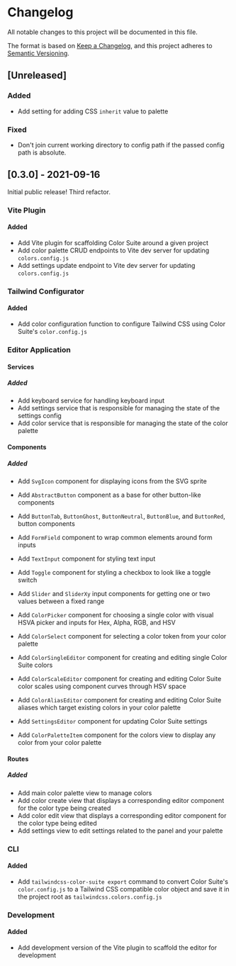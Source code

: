 # Changelog
All notable changes to this project will be documented in this file.

The format is based on [Keep a Changelog](https://keepachangelog.com/en/1.0.0/),
and this project adheres to [Semantic Versioning](https://semver.org/spec/v2.0.0.html).

## [Unreleased]

### Added
- Add setting for adding CSS `inherit` value to palette

### Fixed
- Don't join current working directory to config path if the passed config path is absolute.

## [0.3.0] - 2021-09-16

Initial public release! Third refactor.

### Vite Plugin
#### Added
- Add Vite plugin for scaffolding Color Suite around a given project
- Add color palette CRUD endpoints to Vite dev server for updating `colors.config.js`
- Add settings update endpoint to Vite dev server for updating `colors.config.js`

### Tailwind Configurator
#### Added
- Add color configuration function to configure Tailwind CSS using Color Suite's `color.config.js`
### Editor Application

#### Services

##### Added
- Add keyboard service for handling keyboard input
- Add settings service that is responsible for managing the state of the settings config
- Add color service that is responsible for managing the state of the color palette

#### Components

##### Added
- Add `SvgIcon` component for displaying icons from the SVG sprite

- Add `AbstractButton` component as a base for other button-like components
- Add `ButtonTab`, `ButtonGhost`, `ButtonNeutral`, `ButtonBlue`, and `ButtonRed`, button components

- Add `FormField` component to wrap common elements around form inputs
- Add `TextInput` component for styling text input
- Add `Toggle` component for styling a checkbox to look like a toggle switch
- Add `Slider` and `SliderXy` input components for getting one or two values between a fixed range
- Add `ColorPicker` component for choosing a single color with visual HSVA picker and inputs for Hex, Alpha, RGB, and HSV
- Add `ColorSelect` component for selecting a color token from your color palette

- Add `ColorSingleEditor` component for creating and editing single Color Suite colors
- Add `ColorScaleEditor` component for creating and editing Color Suite color scales using component curves through HSV space
- Add `ColorAliasEditor` component for creating and editing Color Suite aliases which target existing colors in your color palette
- Add `SettingsEditor` component for updating Color Suite settings

- Add `ColorPaletteItem` component for the colors view to display any color from your color palette

#### Routes

##### Added
- Add main color palette view to manage colors
- Add color create view that displays a corresponding editor component for the color type being created
- Add color edit view that displays a corresponding editor component for the color type being edited
- Add settings view to edit settings related to the panel and your palette

### CLI

#### Added
- Add `tailwindcss-color-suite export` command to convert Color Suite's `color.config.js` to a Tailwind CSS compatible color object and save it in the project root as `tailwindcss.colors.config.js`

### Development

#### Added
- Add development version of the Vite plugin to scaffold the editor for development
